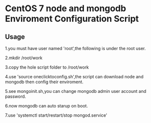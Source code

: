 # CentOS 7 node and mongodb Enviroment Configuration Script
## Usage
1.you must have user named 'root',the following is under the root user.

2.mkdir /root/work

3.copy the hole script folder to /root/work

4.use 'source oneclicktoconfig.sh',the script can download node and mongodb then config
   their enviroment.
   
5.see mongoinit.sh,you can change mongodb admin user account and password.

6.now mongodb can auto starup on boot.

7.use 'systemctl start/restart/stop mongod.service'
